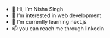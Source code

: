 - 👋 Hi, I’m Nisha Singh
- 👀 I’m interested in web development
- 🌱 I’m currently learning next.js
- 📫 you can reach me through linkedin


<!---
nishasingh-49/nishasingh-49 is a ✨ special ✨ repository because its `README.md` (this file) appears on your GitHub profile.
You can click the Preview link to take a look at your changes.
--->
